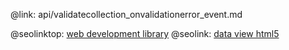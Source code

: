 @link: api/validatecollection_onvalidationerror_event.md

@seolinktop: [web development library](https://webix.com)
@seolink: [data view html5](https://webix.com/widget/dataview/)